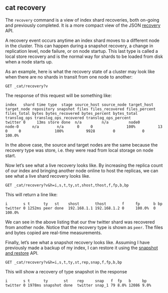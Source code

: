 ## cat recovery

The `recovery` command is a view of index shard recoveries, both on-going and previously completed. It is a more compact view of the JSON [recovery](indices-recovery.html "Indices Recovery") API.

A recovery event occurs anytime an index shard moves to a different node in the cluster. This can happen during a snapshot recovery, a change in replication level, node failure, or on node startup. This last type is called a local store recovery and is the normal way for shards to be loaded from disk when a node starts up.

As an example, here is what the recovery state of a cluster may look like when there are no shards in transit from one node to another:
    
    
    GET _cat/recovery?v

The response of this request will be something like:
    
    
    index   shard time type  stage source_host source_node target_host target_node repository snapshot files files_recovered files_percent files_total bytes bytes_recovered bytes_percent bytes_total translog_ops translog_ops_recovered translog_ops_percent
    twitter 0     13ms store done  n/a         n/a         node0       node-0      n/a        n/a      0     0               100%          13          0     0               100%          9928        0            0                      100.0%

In the above case, the source and target nodes are the same because the recovery type was store, i.e. they were read from local storage on node start.

Now let’s see what a live recovery looks like. By increasing the replica count of our index and bringing another node online to host the replicas, we can see what a live shard recovery looks like.
    
    
    GET _cat/recovery?v&h=i,s,t,ty,st,shost,thost,f,fp,b,bp

This will return a line like:
    
    
    i       s t      ty   st    shost       thost       f     fp      b bp
    twitter 0 1252ms peer done  192.168.1.1 192.168.1.2 0     100.0%  0 100.0%

We can see in the above listing that our thw twitter shard was recovered from another node. Notice that the recovery type is shown as `peer`. The files and bytes copied are real-time measurements.

Finally, let’s see what a snapshot recovery looks like. Assuming I have previously made a backup of my index, I can restore it using the [snapshot and restore](modules-snapshots.html "Snapshot And Restore") API.
    
    
    GET _cat/recovery?v&h=i,s,t,ty,st,rep,snap,f,fp,b,bp

This will show a recovery of type snapshot in the response
    
    
    i       s t      ty       st    rep     snap   f  fp   b     bp
    twitter 0 1978ms snapshot done  twitter snap_1 79 8.0% 12086 9.0%
